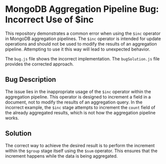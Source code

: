 # MongoDB Aggregation Pipeline Bug: Incorrect Use of $inc

This repository demonstrates a common error when using the `$inc` operator in MongoDB aggregation pipelines. The `$inc` operator is intended for update operations and should not be used to modify the results of an aggregation pipeline.  Attempting to use it this way will lead to unexpected behavior.

The `bug.js` file shows the incorrect implementation. The `bugSolution.js` file provides the corrected approach.

## Bug Description
The issue lies in the inappropriate usage of the `$inc` operator within the aggregation pipeline.  This operator is designed to increment a field in a document, not to modify the results of an aggregation query.  In the incorrect example, the `$inc` stage attempts to increment the `count` field of the already aggregated results, which is not how the aggregation pipeline works.

## Solution
The correct way to achieve the desired result is to perform the increment within the `$group` stage itself using the `$sum` operator. This ensures that the increment happens while the data is being aggregated.

